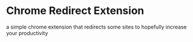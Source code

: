 # Chrome Redirect Extension

a simple chrome extension that redirects some sites to hopefully increase your productivity 